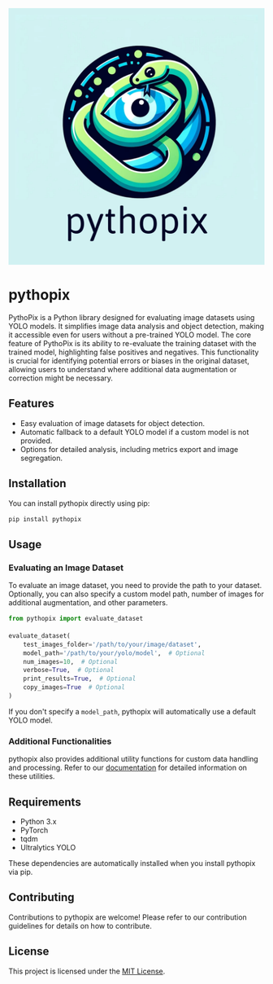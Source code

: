 ![pythopix Logo](https://raw.githubusercontent.com/boriscu/pythopix/main/docs/pythopix.png)

# pythopix

PythoPix is a Python library designed for evaluating image datasets using YOLO models. It simplifies image data analysis and object detection, making it accessible even for users without a pre-trained YOLO model. The core feature of PythoPix is its ability to re-evaluate the training dataset with the trained model, highlighting false positives and negatives. This functionality is crucial for identifying potential errors or biases in the original dataset, allowing users to understand where additional data augmentation or correction might be necessary.

## Features

- Easy evaluation of image datasets for object detection.
- Automatic fallback to a default YOLO model if a custom model is not provided.
- Options for detailed analysis, including metrics export and image segregation.

## Installation

You can install pythopix directly using pip:

```bash
pip install pythopix
```

## Usage

### Evaluating an Image Dataset

To evaluate an image dataset, you need to provide the path to your dataset. Optionally, you can also specify a custom model path, number of images for additional augmentation, and other parameters.

```python
from pythopix import evaluate_dataset

evaluate_dataset(
    test_images_folder='/path/to/your/image/dataset',
    model_path='/path/to/your/yolo/model',  # Optional
    num_images=10,  # Optional
    verbose=True,  # Optional
    print_results=True,  # Optional
    copy_images=True  # Optional
)
```

If you don't specify a `model_path`, pythopix will automatically use a default YOLO model.

### Additional Functionalities

pythopix also provides additional utility functions for custom data handling and processing. Refer to our [documentation](#) for detailed information on these utilities.

## Requirements

- Python 3.x
- PyTorch
- tqdm
- Ultralytics YOLO

These dependencies are automatically installed when you install pythopix via pip.

## Contributing

Contributions to pythopix are welcome! Please refer to our contribution guidelines for details on how to contribute.

## License

This project is licensed under the [MIT License](LICENSE).
